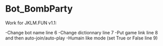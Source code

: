 # Bot_BombParty
Work for JKLM.FUN
v1.1:

-Change bot name line 6
-Change dictionnary line 7
-Put game link line 8 and then auto-join/auto-play
-Humain like mode (set True or False line 9)
